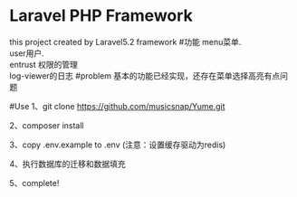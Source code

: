 # Laravel PHP Framework
this project created by Laravel5.2 framework
#功能
menu菜单.<br>
user用户.<br>
entrust 权限的管理<br>
log-viewer的日志
#problem
基本的功能已经实现，还存在菜单选择高亮有点问题

#Use
1、git clone https://github.com/musicsnap/Yume.git

2、composer install

3、copy .env.example to .env (注意：设置缓存驱动为redis)

4、执行数据库的迁移和数据填充

5、complete!


